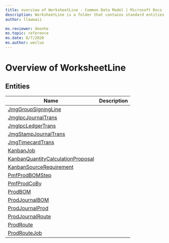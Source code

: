 ```yaml
---
title: overview of WorksheetLine - Common Data Model | Microsoft Docs
description: WorksheetLine is a folder that contains standard entities related to the Common Data Model.
author: llawwaii

ms.reviewer: deonhe
ms.topic: reference
ms.date: 8/7/2020
ms.author: weiluo
---
```


# Overview of WorksheetLine


## Entities

|Name|Description|
|---|---|
|[JmgGroupSigningLine](JmgGroupSigningLine.md)||
|[JmgIpcJournalTrans](JmgIpcJournalTrans.md)||
|[JmgIpcLedgerTrans](JmgIpcLedgerTrans.md)||
|[JmgStampJournalTrans](JmgStampJournalTrans.md)||
|[JmgTimecardTrans](JmgTimecardTrans.md)||
|[KanbanJob](KanbanJob.md)||
|[KanbanQuantityCalculationProposal](KanbanQuantityCalculationProposal.md)||
|[KanbanSourceRequirement](KanbanSourceRequirement.md)||
|[PmfProdBOMStep](PmfProdBOMStep.md)||
|[PmfProdCoBy](PmfProdCoBy.md)||
|[ProdBOM](ProdBOM.md)||
|[ProdJournalBOM](ProdJournalBOM.md)||
|[ProdJournalProd](ProdJournalProd.md)||
|[ProdJournalRoute](ProdJournalRoute.md)||
|[ProdRoute](ProdRoute.md)||
|[ProdRouteJob](ProdRouteJob.md)||
